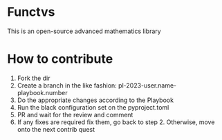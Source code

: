 # Functvs
This is an open-source advanced mathematics library


# How to contribute

1. Fork the dir 
2. Create a branch in the like fashion: pl-2023-user.name-playbook.number
3. Do the appropriate changes according to the Playbook
4. Run the black configuration set on the pyproject.toml
5. PR and wait for the review and comment
6. If any fixes are required fix them, go back to step 2. Otherwise, move onto the next contrib quest
